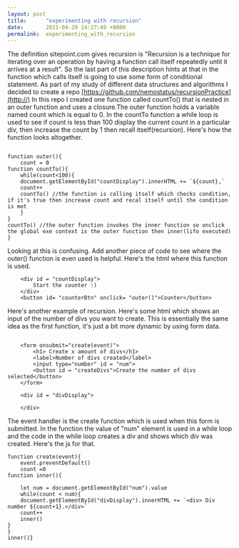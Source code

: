 ```yaml
---
layout: post
title:      "experimenting with recursion"
date:       2021-04-29 14:27:49 +0000
permalink:  experimenting_with_recursion
---
```



The definition sitepoint.com gives recursion is "Recursion is a technique for iterating over an operation by having a function call itself repeatedly until it arrives at a result". So the last part of this description hints at that in the function which calls itself is going to use some form of conditional statement. As part of my study of different data structures and algorithms I decided to create a repo [https://github.com/nemostatus/recursionPractice](http://) In this repo I created one function called countTo() that is nested in an outer function and uses a closure.The outer function holds a variable named count which is equal to 0. In the countTo function a while loop is used to see if count is less than 100 display the current count in a particular div, then increase the count by 1 then recall itself(recursion). Here's how the function looks altogether.

```
  
function outer(){
    count = 0
function countTo(){
    while(count<100){
    document.getElementById("countDisplay").innerHTML += `${count},`
    count++
    countTo() //the function is calling itself which checks condition, if it's true then increase count and recal itself until the condition is met
    }
}
countTo() //the outer function invokes the inner function so onclick the global exe context is the outer function then inner(lifo executed)
}
```

Looking at this is confusing. Add another piece of code to see where the outer() function is even used is helpful. Here's the html where this function is used.

```
    <div id = "countDisplay">
        Start the counter :)
    </div>
    <button id= "counterBtn" onclick= "outer()">Counter</button>
```

Here's another example of recursion. Here's some html which shows an input of the number of divs you want to create. This is essentially the same idea as the first function, it's just a bit more dynamic by using form data.

```

    <form onsubmit="create(event)">
        <h1> Create x amount of divs</h1>
        <label>Number of divs created</label>
        <input type="number" id = "num">
        <button id = "createDivs">Create the number of divs selected</button>
    </form>

    <div id = "divDisplay">

    </div>
```

The event handler is the create function which is used when this form is submitted. In the function the value of "num" element is used in a while loop and the code in the while loop creates a div and shows which div was created. Here's the js for that.

```
function create(event){
    event.preventDefault()
    count =0
function inner(){
    
    let num = document.getElementById("num").value
    while(count < num){
    document.getElementById("divDisplay").innerHTML += `<div> Div number ${count+1}.</div>`
    count++
    inner()
}
}
inner()}
```
